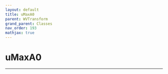 ```yaml
---
layout: default
title: uMaxA0
parent: WVTransform
grand_parent: Classes
nav_order: 193
mathjax: true
---
```


#  uMaxA0




---

